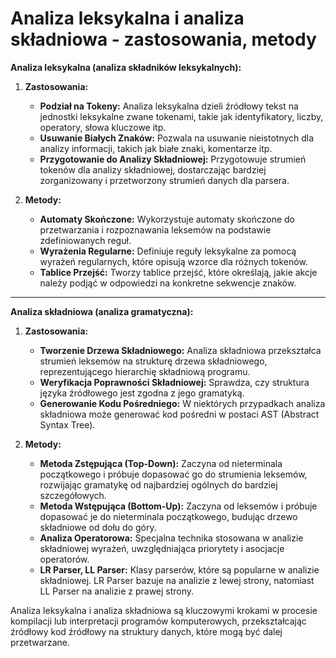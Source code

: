 # Analiza leksykalna i analiza składniowa - zastosowania, metody

**Analiza leksykalna (analiza składników leksykalnych):**

1. **Zastosowania:**
   - **Podział na Tokeny:** Analiza leksykalna dzieli źródłowy tekst na jednostki leksykalne zwane tokenami, takie jak identyfikatory, liczby, operatory, słowa kluczowe itp.
   - **Usuwanie Białych Znaków:** Pozwala na usuwanie nieistotnych dla analizy informacji, takich jak białe znaki, komentarze itp.
   - **Przygotowanie do Analizy Składniowej:** Przygotowuje strumień tokenów dla analizy składniowej, dostarczając bardziej zorganizowany i przetworzony strumień danych dla parsera.

2. **Metody:**
   - **Automaty Skończone:** Wykorzystuje automaty skończone do przetwarzania i rozpoznawania leksemów na podstawie zdefiniowanych reguł.
   - **Wyrażenia Regularne:** Definiuje reguły leksykalne za pomocą wyrażeń regularnych, które opisują wzorce dla różnych tokenów.
   - **Tablice Przejść:** Tworzy tablice przejść, które określają, jakie akcje należy podjąć w odpowiedzi na konkretne sekwencje znaków.

---

**Analiza składniowa (analiza gramatyczna):**

1. **Zastosowania:**
   - **Tworzenie Drzewa Składniowego:** Analiza składniowa przekształca strumień leksemów na strukturę drzewa składniowego, reprezentującego hierarchię składniową programu.
   - **Weryfikacja Poprawności Składniowej:** Sprawdza, czy struktura języka źródłowego jest zgodna z jego gramatyką.
   - **Generowanie Kodu Pośredniego:** W niektórych przypadkach analiza składniowa może generować kod pośredni w postaci AST (Abstract Syntax Tree).

2. **Metody:**
   - **Metoda Zstępująca (Top-Down):** Zaczyna od nieterminala początkowego i próbuje dopasować go do strumienia leksemów, rozwijając gramatykę od najbardziej ogólnych do bardziej szczegółowych.
   - **Metoda Wstępująca (Bottom-Up):** Zaczyna od leksemów i próbuje dopasować je do nieterminala początkowego, budując drzewo składniowe od dołu do góry.
   - **Analiza Operatorowa:** Specjalna technika stosowana w analizie składniowej wyrażeń, uwzględniająca priorytety i asocjacje operatorów.
   - **LR Parser, LL Parser:** Klasy parserów, które są popularne w analizie składniowej. LR Parser bazuje na analizie z lewej strony, natomiast LL Parser na analizie z prawej strony.

Analiza leksykalna i analiza składniowa są kluczowymi krokami w procesie kompilacji lub interpretacji programów komputerowych, przekształcając źródłowy kod źródłowy na struktury danych, które mogą być dalej przetwarzane.